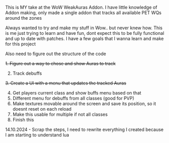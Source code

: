 This is MY take at the WoW WeakAuras Addon.
I have little knowledge of Addon making, only made a single addon that tracks all available PET WQs around the zones

Always wanted to try and make my stuff in Wow.. but never knew how.
This is me just trying to learn and have fun, dont expect this to be fully functional and up to date with patches.
I have a few goals that I wanna learn and make for this project

Also need to figure out the structure of the code

~~1. Figure out a way to chose and show Auras to track~~

2. Track debuffs
   
~~3. Create a UI with a menu that updates the tracked Auras~~

4. Get players current class and show buffs menu based on that
5. Different menu for debuffs from all classes (good for PVP)
6. Make textures movable around the screen and save its position, so it doesnt reset on each reload
7. Make this usable for multiple if not all classes
8. Finish this

14.10.2024 - Scrap the steps, I need to rewrite everything I created because I am starting to understand lua